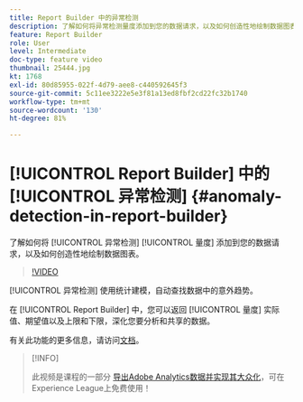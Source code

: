 ```yaml
---
title: Report Builder 中的异常检测
description: 了解如何将异常检测量度添加到您的数据请求，以及如何创造性地绘制数据图表。
feature: Report Builder
role: User
level: Intermediate
doc-type: feature video
thumbnail: 25444.jpg
kt: 1768
exl-id: 80d85955-022f-4d79-aee8-c440592645f3
source-git-commit: 5c11ee3222e5e3f81a13ed8fbf2cd22fc32b1740
workflow-type: tm+mt
source-wordcount: '130'
ht-degree: 81%

---
```


# [!UICONTROL Report Builder] 中的 [!UICONTROL 异常检测] {#anomaly-detection-in-report-builder}

了解如何将 [!UICONTROL 异常检测] [!UICONTROL 量度] 添加到您的数据请求，以及如何创造性地绘制数据图表。

>[!VIDEO](https://video.tv.adobe.com/v/23543/?quality=12)

[!UICONTROL 异常检测] 使用统计建模，自动查找数据中的意外趋势。

在 [!UICONTROL Report Builder] 中，您可以返回 [!UICONTROL 量度] 实际值、期望值以及上限和下限，深化您要分析和共享的数据。

有关此功能的更多信息，请访问[文档](https://experienceleague.adobe.com/docs/analytics/analyze/analysis-workspace/virtual-analyst/anomaly-detection/statistics-anomaly-detection.html?lang=zh-Hans)。

>[!INFO]
>
> 此视频是课程的一部分 [导出Adobe Analytics数据并实现其大众化](https://experienceleague.adobe.com/?recommended=Analytics-A-1-2022.1.democratizing)，可在Experience League上免费使用！